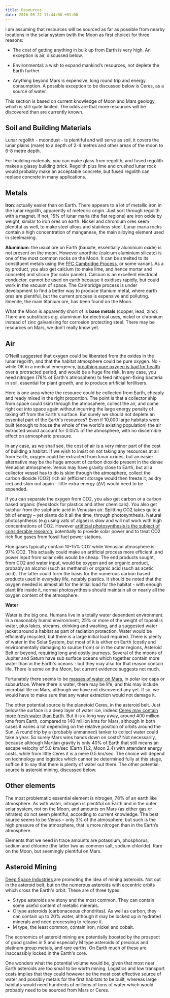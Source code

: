 ```yaml
---
title: Resources
date: 2016-05-22 17:44:00 +01:00
---
```


I am assuming that resources will be sourced as far as possible from nearby locations in the solar system (with the Moon as first choice) for three reasons:

* The cost of getting anything in bulk up from Earth is very high. An exception is air, discussed below. 

* Environmental: a wish to expand mankind’s resources, not deplete the Earth further.

* Anything beyond Mars is expensive, long round trip and energy consumption. A possible exception to be discussed below is Ceres, as a source of water. 

This section is based on current knowledge of Moon and Mars geology, which is still quite limited. The odds are that more resources will be discovered than are currently known.

## Soil and Building Materials

Lunar regolith - moondust - is plentiful and will serve as soil, it covers the lunar plains (mare) to a depth of 2-4 metres and other areas of the moon to 6-8 metre depth. 

For building materials, you can make glass from regolith, and fused regolith makes a glassy building brick. Regolith plus lime and crushed lunar rock would probably make an acceptable concrete, but fused regolith can replace concrete in many applications. 

## Metals

**Iron**: actually easier than on Earth. There appears to a lot of metallic iron in the lunar regolith, apparently of meteoric origin. Just sort through regolith with a magnet. If not, 15% of lunar maria (the flat regions) are iron oxide by weight, similar to iron ores on earth. Nickel and chromium ores seem plentiful as well, to make steel alloys and stainless steel. Lunar maria rocks contain a high concentration of manganese, the main alloying element used in steelmaking.

**Aluminium**: the usual ore on Earth (bauxite, essentially aluminium oxide) is not present on the moon. However anorthite (calcium aluminium silicate) is one of the most common rocks on the Moon. It can be smelted to its constituent metals using the [FFC Cambridge Process][ffc-process], or some variant. As a by product, you also get calcium (to make lime, and hence mortar and concrete) and silicon (for solar panels). Calcium is an excellent electrical conductor, cannot be used on earth because it oxidises rapidly, but could work in the vacuum of space. The Cambridge process is under development to find a better way to produce titanium metal, where earth ores are plentiful, but the current process is expensive and polluting. Ilmenite, the main titanium ore, has been found on the Moon.

What the Moon is apparently short of is **base metals** (copper, lead, zinc). There are substitutes e.g. aluminium for electrical uses, nickel or chromium instead of zinc galvanising for corrosion protecting steel. There may be resources on Mars, we don’t really know yet.

## Air

O’Neill suggested that oxygen could be liberated from the oxides in the lunar regolith, and that the habitat atmosphere could be pure oxygen. No - while OK in a medical emergency, [breathing pure oxygen is bad for health][oxygen] over a protracted period, and would be a huge fire risk. In any case, you need nitrogen (78% of Earth's atmosphere) to feed nitrogen-fixing bacteria in soil, essential for plant growth, and to produce artificial fertilisers.

Here is one area where the resource could be collected from Earth, cheaply and ready mixed in the right proportion. The point is that a collector ship from space could skim through the atmosphere, collect the air, and come right out into space again without incurring the large energy penalty of taking off from the Earth's surface. But surely we should not deplete an essential part of the Earth's resources? Even if 10,000 large habitats were built (enough to house the whole of the world's existing population) the air extracted would account for 0.05% of the atmosphere, with no discernible effect on atmospheric pressure. 

In any case, as we shall see, the cost of air is a very minor part of the cost of building a habitat. If we wish to insist on not taking any resources at all from Earth, oxygen could be extracted from lunar oxides, but an easier alternative may be the huge amount of carbon dioxide present in the dense Venusian atmosphere. Venus may have gravity close to Earth, but all a collector vessel has to do is skim through the atmosphere, collect the carbon dioxide (CO2) rich air (efficient storage would then freeze it, as dry ice) and skim out again – little extra energy (ΔV) would need to be expended.

If you can separate the oxygen from CO2, you also get carbon or a carbon based organic (feedstock for plastics and other chemicals). You also get sulphur from the sulphuric acid in Venusian air. Splitting CO2 takes quite a bit of energy – yet plants do it all the time, through photosynthesis.  Natural photosynthesis (e.g using vats of algae) is slow and will not work with high concentrations of CO2. However [artificial photosynthesis is the subject of considerable research][artificial-photosynthesis], potentially to provide solar power and to treat CO2 rich flue gases from fossil fuel power stations. 

Flue gases typically contain 10-15% CO2 while Venusian atmosphere is 97% CO2. This actually could make an artificial process more efficient, and power input from solar cells would be cheap. The end products sought, from CO2 and water input, would be oxygen and an organic product, probably an alcohol (such as methanol) or organic acid (such as acetic acid). The latter could form the basis for the numerous carbon based products used in everyday life, notably plastics. It should be noted that the oxygen needed is almost all for the initial load for the habitat - with enough plant life inside it, normal photosynthesis should maintain all or nearly all the oxygen content of the atmosphere. 

**Water**

Water is the big one. Humans live in a totally water dependent environment. In a reasonably humid environment, 25% or more of the weight of topsoil is water, plus lakes, streams, drinking and washing, and a suggested water jacket around a habitat as part of radiation protection. Water would be efficiently recycled, but there is a large initial load required. There is plenty of water in the Solar System, but most of it is either on Earth (costly and environmentally damaging to source from) or in the outer regions, Asteroid Belt or beyond, requiring long and costly journeys. Several of the moons of Jupiter and Saturn have sub surface oceans which together contain more water than in the Earth's oceans - but they may also for that reason contain life. There is some on the Moon, but current evidence suggests not much. 

Fortunately there seems to be [masses of water on Mars][water-on-mars], in polar ice caps or subsurface. Where there is water, there may be life, and this may include microbial life on Mars, although we have not discovered any yet. If so, we would have to make sure that any water extraction would not damage it. 

The other potential source is the planetoid Ceres, in the asteroid belt. Just below the surface is a deep layer of water ice, indeed [Ceres may contain more fresh water than Earth](https://www.space.com/1526-largest-asteroid-fresh-water-earth.html). But it is a long way away, around 400 million kms from Earth, compared to 140 million kms for Mars, although in both cases it varies a lot depending on the relative position of orbits around the Sun. A round trip by a (probably unmanned) tanker to collect water could take a year. So surely Mars wins hands down on costs? Not necessarily, because although Martian gravity is only 40% of Earth that still means an escape velocity of 5.0 km/sec (Earth 11.2, Moon 2.4) with attendant energy costs, while from little Ceres it is a mere 0.5 km/sec. The choice will depend on technology and logistics which cannot be determined fully at this stage, suffice it to say that there is plenty of water out there. The other potential source is asteroid mining, discussed below. 

## Other elements

The most problematic essential element is nitrogen, 78% of an earth like atmosphere.  As with water, nitrogen is plentiful on Earth and in the outer solar system, not on the Moon, and amounts on Mars (as either gas or nitrates) do not seem plentiful, according to current knowledge. The best source seems to be Venus – only 3% of the atmosphere, but such is the high pressure of the atmosphere, that  is more nitrogen than in the Earth’s atmosphere.

Elements that we need in trace amounts are potassium, phosphorus, sodium and chlorine (the latter two as common salt, sodium chloride). Rare on the Moon, but seemingly plentiful on Mars.

## Asteroid Mining 

[Deep Space Industries ](http://deepspaceindustries.com/mining/) are promoting the idea of mining asteroids. Not out in the asteroid belt, but on the numerous asteroids with eccentric orbits which cross the Earth's orbit. These are of three types:
- S type asteroids are stony and the most common. They can contain some useful content of metallic minerals. 
- C type asteroids (carbonaceous chondrites). As well as carbon, they can contain up to 20% water, although it may be locked up in hydrated minerals and need processing to release it. 
- M type, the least common, contain iron, nickel and cobalt. 

The economics of asteroid mining are potentially boosted by the prospect of good grades in S and especially M type asteroids of precious and platinum group metals, and rare earths. On Earth much of these are inaccessibly locked in the Earth's core.  

One wonders what the potential volume would be, given that most near Earth asteroids are too small to be worth mining. Logistics and low transport costs implies that they could however be the most cost effective source of water and possibly metals for the first habitats to be built, whereas large habitats would need hundreds of millions of tons of water which would probably need to be sourced from Mars or Ceres. 

[ffc-process]: https://en.wikipedia.org/wiki/FFC_Cambridge_process
[artificial-photosynthesis]: https://science.howstuffworks.com/environmental/green-tech/energy-production/artificial-photosynthesis.htm
[water-on-mars]: https://en.wikipedia.org/wiki/Water_on_Mars
[oxygen]: https://en.wikipedia.org/wiki/Water_on_Mars
